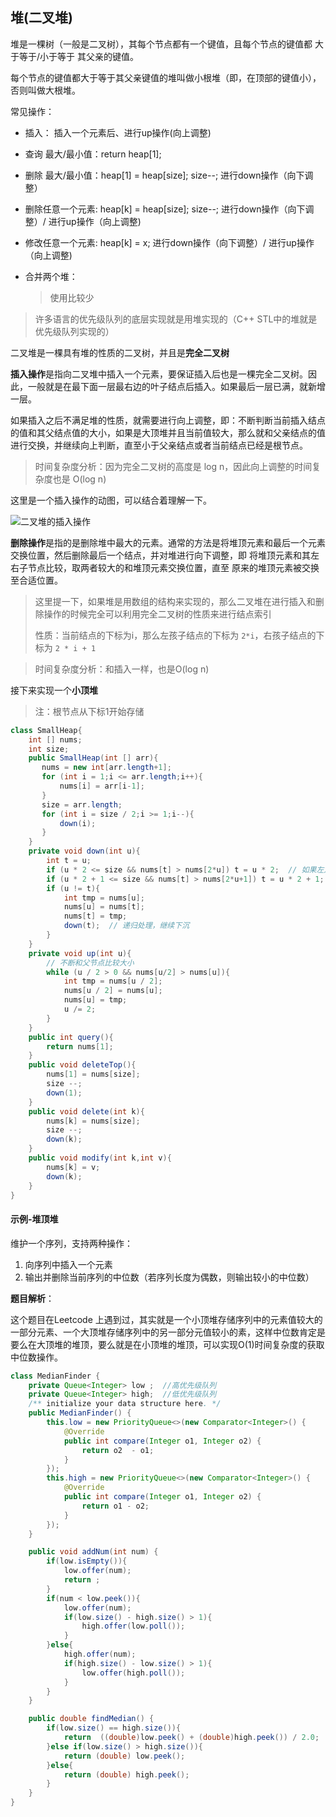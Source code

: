 ## 堆(二叉堆)

堆是一棵树（一般是二叉树），其每个节点都有一个键值，且每个节点的键值都 大于等于/小于等于 其父亲的键值。

每个节点的键值都大于等于其父亲键值的堆叫做小根堆（即，在顶部的键值小），否则叫做大根堆。

常见操作：

- 插入： 插入一个元素后、进行up操作(向上调整)

- 查询 最大/最小值：return heap[1];

- 删除 最大/最小值：heap[1] = heap[size]; size--; 进行down操作（向下调整）

- 删除任意一个元素: heap[k] = heap[size]; size--; 进行down操作（向下调整）/ 进行up操作（向上调整)

- 修改任意一个元素: heap[k] = x;  进行down操作（向下调整）/ 进行up操作（向上调整)

- 合并两个堆：

  > 使用比较少

> 许多语言的优先级队列的底层实现就是用堆实现的（C++ STL中的堆就是优先级队列实现的）



二叉堆是一棵具有堆的性质的二叉树，并且是**完全二叉树**

**插入操作**是指向二叉堆中插入一个元素，要保证插入后也是一棵完全二叉树。因此，一般就是在最下面一层最右边的叶子结点后插入。如果最后一层已满，就新增一层。

如果插入之后不满足堆的性质，就需要进行向上调整，即：不断判断当前插入结点的值和其父结点值的大小，如果是大顶堆并且当前值较大，那么就和父亲结点的值进行交换，并继续向上判断，直至小于父亲结点或者当前结点已经是根节点。

> 时间复杂度分析：因为完全二叉树的高度是 log n，因此向上调整的时间复杂度也是 O(log n)

这里是一个插入操作的动图，可以结合着理解一下。

![二叉堆的插入操作](堆.assets/binary_heap_insert.svg)

**删除操作**是指的是删除堆中最大的元素。通常的方法是将堆顶元素和最后一个元素交换位置，然后删除最后一个结点，并对堆进行向下调整，即 将堆顶元素和其左右子节点比较，取两者较大的和堆顶元素交换位置，直至 原来的堆顶元素被交换至合适位置。

> 这里提一下，如果堆是用数组的结构来实现的，那么二叉堆在进行插入和删除操作的时候完全可以利用完全二叉树的性质来进行结点索引
>
> 性质：当前结点的下标为i，那么左孩子结点的下标为 `2*i`，右孩子结点的下标为 `2 * i + 1`

> 时间复杂度分析：和插入一样，也是O(log n)



接下来实现一个**小顶堆**

> 注：根节点从下标1开始存储

```java
class SmallHeap{
    int [] nums;
    int size;
    public SmallHeap(int [] arr){
       nums = new int[arr.length+1];
       for (int i = 1;i <= arr.length;i++){
           nums[i] = arr[i-1];
       }
       size = arr.length;
       for (int i = size / 2;i >= 1;i--){
           down(i);
       }
    }
    private void down(int u){
        int t = u;
        if (u * 2 <= size && nums[t] > nums[2*u]) t = u * 2;  // 如果左儿子更小一些，让t等于左儿子
        if (u * 2 + 1 <= size && nums[t] > nums[2*u+1]) t = u * 2 + 1; // 如果右儿子更小一些，让t等于右儿子
        if (u != t){
            int tmp = nums[u];
            nums[u] = nums[t];
            nums[t] = tmp;
            down(t);  // 递归处理，继续下沉
        }
    }
    private void up(int u){
        // 不断和父节点比较大小
        while (u / 2 > 0 && nums[u/2] > nums[u]){
            int tmp = nums[u / 2];
            nums[u / 2] = nums[u];
            nums[u] = tmp;
            u /= 2;
        }
    }
    public int query(){
        return nums[1];
    }
    public void deleteTop(){
        nums[1] = nums[size];
        size --;
        down(1);
    }
    public void delete(int k){
        nums[k] = nums[size];
        size --;
        down(k);
    }
    public void modify(int k,int v){
        nums[k] = v;
        down(k);
    }
}
```





#### 示例-堆顶堆

维护一个序列，支持两种操作：

1. 向序列中插入一个元素
2. 输出并删除当前序列的中位数（若序列长度为偶数，则输出较小的中位数）

**题目解析**：

这个题目在Leetcode 上遇到过，其实就是一个小顶堆存储序列中的元素值较大的一部分元素、一个大顶堆存储序列中的另一部分元值较小的素，这样中位数肯定是要么在大顶堆的堆顶，要么就是在小顶堆的堆顶，可以实现O(1)时间复杂度的获取中位数操作。

```java
class MedianFinder {
    private Queue<Integer> low ;  //高优先级队列
    private Queue<Integer> high;  //低优先级队列
    /** initialize your data structure here. */
    public MedianFinder() {
        this.low = new PriorityQueue<>(new Comparator<Integer>() {
            @Override
            public int compare(Integer o1, Integer o2) {
                return o2  - o1;
            }
        });
        this.high = new PriorityQueue<>(new Comparator<Integer>() {
            @Override
            public int compare(Integer o1, Integer o2) {
                return o1 - o2;
            }
        });
    }

    public void addNum(int num) {
        if(low.isEmpty()){
            low.offer(num);
            return ;
        } 
        if(num < low.peek()){
            low.offer(num);
            if(low.size() - high.size() > 1){
                high.offer(low.poll());
            }
        }else{
            high.offer(num);
            if(high.size() - low.size() > 1){
                low.offer(high.poll());
            }
        }
    }

    public double findMedian() {
        if(low.size() == high.size()){
            return  ((double)low.peek() + (double)high.peek()) / 2.0;
        }else if(low.size() > high.size()){
            return (double) low.peek();
        }else{
            return (double) high.peek();
        }
    }
}
```



